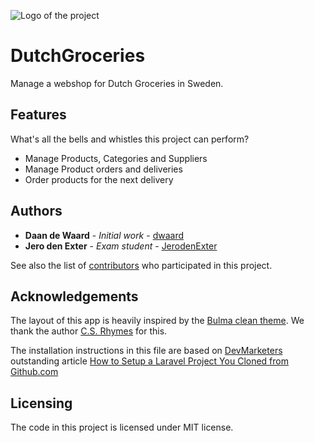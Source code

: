 ![Logo of the project](https://avatars3.githubusercontent.com/u/40756580?s=200&v=4)

# DutchGroceries

Manage a webshop for Dutch Groceries in Sweden.

## Features

What's all the bells and whistles this project can perform?
* Manage Products, Categories and Suppliers
* Manage Product orders and deliveries
* Order products for the next delivery

## Authors

* **Daan de Waard** - *Initial work* - [dwaard](https://github.com/dwaard)
* **Jero den Exter** - *Exam student* - [JerodenExter](https://github.com/JerodenExter)

See also the list of [contributors](https://github.com/HZ-HBO-ICT/laravel-skeleton-app/graphs/contributors) who
participated in this project.

## Acknowledgements

The layout of this app is heavily inspired by the [Bulma clean theme](http://www.csrhymes.com/bulma-clean-theme/). We
thank the author [C.S. Rhymes](https://www.csrhymes.com/) for this.

The installation instructions in this file are based on [DevMarketers](https://devmarketer.io/learn/author/devmarketer/)
outstanding article [How to Setup a Laravel Project You Cloned from Github.com](https://devmarketer.io/learn/setup-laravel-project-cloned-github-com/)

## Licensing

The code in this project is licensed under MIT license.
